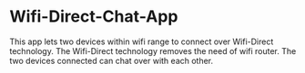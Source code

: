 # Wifi-Direct-Chat-App
This app lets two devices within wifi range to connect over Wifi-Direct technology. The Wifi-Direct technology removes the need of wifi router. The two devices connected can chat over with each other.
